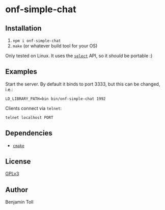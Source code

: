 # onf-simple-chat

## Installation

1. `npm i onf-simple-chat`
2. `make` (or whatever build tool for your OS)

Only tested on Linux.  It uses the [`select`][1] API, so it *should* be portable :)

## Examples

Start the server. By default it binds to port 3333, but this can be changed, i.e.:

```
LD_LIBRARY_PATH=bin bin/onf-simple-chat 1992
```

Clients connect via `telnet`:

```
telnet localhost PORT
```

## Dependencies

- [`cmake`][2]

## License

[GPLv3](COPYING)

## Author

Benjamin Toll

[1]: https://linux.die.net/man/2/select
[2]: https://cmake.org/

